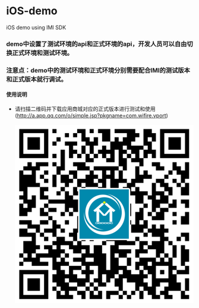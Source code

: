 # iOS-demo
iOS demo using IMI SDK
### demo中设置了测试环境的api和正式环境的api，开发人员可以自由切换正式环境和测试环境。
### 注意点：demo中的测试环境和正式环境分别需要配合IMI的测试版本和正式版本就行调试。


#### 使用说明

- 请扫描二维码并下载应用商城对应的正式版本进行测试和使用  
  (http://a.app.qq.com/o/simple.jsp?pkgname=com.wifire.vport)  
  <img src="https://github.com/imiapp/imi/blob/master/download_QR.png" width="660" />
